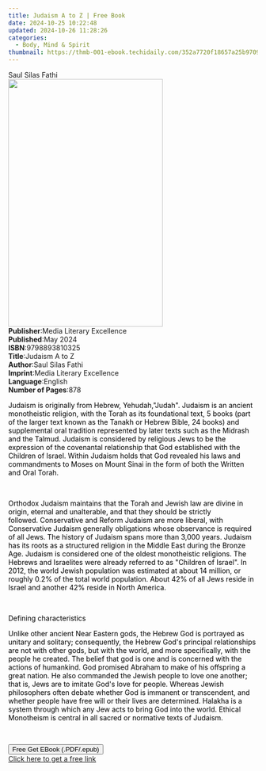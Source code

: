 ```yaml
---
title: Judaism A to Z | Free Book
date: 2024-10-25 10:22:48
updated: 2024-10-26 11:28:26
categories:
  - Body, Mind & Spirit
thumbnail: https://thmb-001-ebook.techidaily.com/352a7720f18657a25b970993521feb343996359980779f6ef4b1f8d5e5a59e7d.jpg
---
```

<main id="book-container">
  <div class="flex flex-col">
    <div class="book-brief flex-1 py-6 px-4 sm:p-6 md:py-10 md:px-8">
      <!-- brief-->
      <div class="book-brief-main">Saul Silas Fathi</div>
    </div>
    <div
      class="book-meta-info flex-1 grid gap-4 col-start-1 col-end-3 row-start-1 sm:mb-6 sm:grid-cols-4 lg:gap-6 lg:col-start-2 lg:row-end-6 lg:row-span-6 lg:mb-0"
    >
      <div
        class="book-meta-info-left place-content-center mt-4 p-4 text-sm leading-6 col-start-2 col-span-2 dark:text-slate-400"
      >
        <img
          class="w-full h-500 object-cover rounded-lg sm:h-255 sm:col-span-2 lg:col-span-full"
          src="https://img-001-ebook.techidaily.com/b55ac8fa835d16adeb5a0f337e4366227fbf56d525806ace9ee2664aa76cfa35.jpg"
          alt=""
          width="312"
          height="500"
        />
      </div>
      <div
        class="book-meta-info-right mt-2 col-start-1 row-start-2 col-span-3 self-center"
      >
        <!-- meta data  -->
        <div class="flex flex-col px-4 md:px-8">
          <div class="flex-1">
            <strong>Publisher</strong>:<span class="px-2"
              >Media Literary Excellence</span
            >
          </div>
          <div class="flex-1">
            <strong>Published</strong>:<span class="px-2">May 2024</span>
          </div>
          <div class="flex-1">
            <strong>ISBN</strong>:<span class="px-2">9798893810325</span>
          </div>
          <div class="flex-1">
            <strong>Title</strong>:<span class="px-2">Judaism A to Z</span>
          </div>
          <div class="flex-1">
            <strong>Author</strong>:<span class="px-2">Saul Silas Fathi</span>
          </div>
          <div class="flex-1">
            <strong>Imprint</strong>:<span class="px-2"
              >Media Literary Excellence</span
            >
          </div>
          <div class="flex-1">
            <strong>Language</strong>:<span class="px-2">English</span>
          </div>
          <div class="flex-1">
            <strong>Number of Pages</strong>:<span class="px-2">878</span>
          </div>
        </div>
      </div>
    </div>
    <div class="book-description flex-1 py-6 px-4 sm:p-6 md:py-10 md:px-8">
      <div class="book-description-main">
        <div accordion-content="" id="description">
          <p class="ql-align-justify">
            <span
              style="background-color: rgba(0, 0, 0, 0); color: rgb(0, 0, 0)"
              >Judaism is originally from Hebrew, Yehudah,"Judah". Judaism is an
              ancient monotheistic religion, with the Torah as its foundational
              text, 5 books (part of the larger text known as the Tanakh or
              Hebrew Bible, 24 books) and supplemental oral tradition
              represented by later texts such as the Midrash and the Talmud.
              Judaism is considered by religious Jews to be the expression of
              the covenantal relationship that God established with the Children
              of Israel. Within Judaism holds that God revealed his laws and
              commandments to Moses on Mount Sinai in the form of both the
              Written and Oral Torah.&nbsp;&nbsp;</span
            >
          </p>
          <p class="ql-align-justify"><br /></p>
          <p class="ql-align-justify">
            <span
              style="background-color: rgba(0, 0, 0, 0); color: rgb(0, 0, 0)"
              >Orthodox Judaism maintains that the Torah and Jewish law are
              divine in origin, eternal and unalterable, and that they should be
              strictly followed.&nbsp;Conservative and Reform Judaism are more
              liberal, with Conservative Judaism generally obligations whose
              observance is required of all Jews. The history of Judaism spans
              more than 3,000 years. Judaism has its roots as a structured
              religion in the Middle East during the Bronze Age.&nbsp;Judaism is
              considered one of the oldest monotheistic religions. The Hebrews
              and Israelites were already referred to as "Children of Israel".
              In 2012, the world Jewish population was estimated at about 14
              million, or roughly 0.2% of the total world population. About 42%
              of all Jews reside in Israel and another 42% reside in North
              America.</span
            >
          </p>
          <p class="ql-align-justify"><br /></p>
          <p class="ql-align-justify">
            <span
              style="background-color: rgba(0, 0, 0, 0); color: rgb(0, 0, 0)"
              >Defining characteristics</span
            >
          </p>
          <p class="ql-align-justify">
            <span
              style="background-color: rgba(0, 0, 0, 0); color: rgb(0, 0, 0)"
              >Unlike other ancient Near Eastern gods, the Hebrew God is
              portrayed as unitary and solitary; consequently, the Hebrew God's
              principal relationships are not with other gods, but with the
              world, and more specifically, with the people he created. The
              belief that god is one and is concerned with the actions of
              humankind.&nbsp;God promised Abraham to make of his offspring a
              great nation. He also commanded the Jewish people to love
              one&nbsp;another; that is, Jews are to imitate God's love for
              people. Whereas Jewish philosophers often debate whether God is
              immanent or transcendent, and whether people have free will or
              their lives are determined. Halakha is a system through which any
              Jew acts to bring God into the world. Ethical Monotheism is
              central in all sacred or normative texts of
              Judaism.&nbsp;&nbsp;</span
            >
          </p>
          <p><br /></p>
        </div>
        <div class="accordion-fader"></div>
      </div>
    </div>
    <div class="book-excerpts flex-1 py-6 px-4 sm:p-6 md:py-10 md:px-8"></div>
    <div
      class="book-about-author flex-1 py-6 px-4 sm:p-6 md:py-10 md:px-8"
    ></div>
    <div class="book-free-get flex-1 py-6 px-4 sm:p-6 md:py-10 md:px-8">
      <button
        id="btn-free-get"
        class="bg-blue-500 hover:bg-blue-700 text-white font-bold py-2 px-4 rounded"
      >
        Free Get EBook (.PDF/.epub)
      </button>
      <div id="countdown-display" class="px-2 text-lg mt-2"></div>
      <a
        id="free-link"
        class="hidden bg-blue-500 hover:bg-blue-700 text-white font-bold py-2 px-4 rounded"
        href="https://www.ebooks.com/en-us/book/211342066/judaism-a-to-z/saul-silas-fathi/"
        target="_blank"
        >Click here to get a free link</a
      >
    </div>
    <script>
      let countdownTime = 0;
      let countdownInterval = null;
      document
        .getElementById('btn-free-get')
        .addEventListener('click', startCountdown);
      function startCountdown() {
        countdownTime = new Date().getTime() + 60000 * 3;
        countdownInterval = setInterval(updateCountdown, 1000);
        document.getElementById('btn-free-get').disabled = true;
        document
          .getElementById('btn-free-get')
          .classList.add('bg-gray-500', 'cursor-not-allowed');
      }
      function updateCountdown() {
        let currentTime = new Date().getTime();
        let timeLeft = countdownTime - currentTime;
        let secondsLeft = Math.floor(timeLeft / 1000);
        document.getElementById('countdown-display').innerHTML =
          `Remaining time: ${secondsLeft} seconds.`;
        if (secondsLeft <= 0) {
          clearInterval(countdownInterval);
          document.getElementById('btn-free-get').classList.add('hidden');
          document.getElementById('free-link').classList.remove('hidden');
          document.getElementById('countdown-display').innerHTML = '';
        }
      }
    </script>
  </div>
</main>

